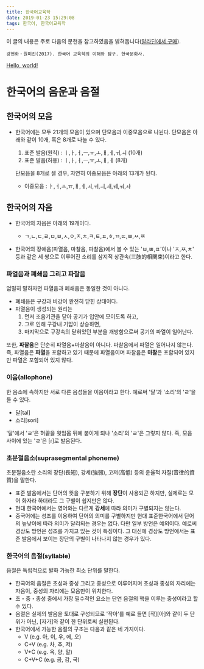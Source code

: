 ```yaml
---
title: 한국어교육학
date: 2019-01-23 15:29:08
tags: 한국어, 한국어교육학
---
```


이 글의 내용은 주로 다음의 문헌을 참고하였음을 밝혀둡니다([알라딘에서 구매](https://www.aladin.co.kr/shop/wproduct.aspx?ItemId=119809287)).
```
강현화・원미진(2017). 한국어 교육학의 이해와 탐구. 한국문화사.
``` 
 <a href="http://example.com/" target="_blank">Hello, world!</a>

# 한국어의 음운과 음절
## 한국어의 모음
- 한국어에는 모두 21개의 모음이 있으며 단모음과 이중모음으로 나뉜다. 단모음은 아래와 같이 10개, 혹은 8개로 나눌 수 있다.
  1. 표준 발음(원칙) : ㅣ,ㅏ,ㅓ,ㅡ,ㅜ,ㅗ,ㅐ,ㅔ,ㅟ,ㅚ (10개)
  2. 표준 발음(허용) : ㅣ,ㅏ,ㅓ,ㅡ,ㅜ,ㅗ,ㅐ,ㅔ (8개)
  
  단모음을 8개로 셀 경우, 자연히 이중모음은 아래의 13개가 된다.
  - 이중모음 : ㅑ,ㅕ,ㅛ,ㅠ,ㅒ,ㅖ,ㅚ,ㅟ,ㅢ,ㅙ,ㅞ,ㅝ,ㅘ

## 한국어의 자음
- 한국어의 자음은 아래의 19개이다.
  - ㄱ,ㄴ,ㄷ,ㄹ,ㅁ,ㅂ,ㅅ,ㅇ,ㅈ,ㅊ,ㅋ,ㅌ,ㅍ,ㅎ,ㄲ,ㄸ,ㅃ,ㅆ,ㅉ

- 한국어의 장애음(파열음, 마찰음, 파찰음)에서 볼 수 있는 'ㅂ,ㅃ,ㅍ'이나 'ㅈ,ㅉ,ㅊ' 등과 같은 세 쌍으로 이루어진 소리를 삼지적 상관속(三肢的相関束)이라고 한다.

### 파열음과 폐쇄음 그리고 파찰음
엄밀히 말하자면 파열음과 폐쇄음은 동일한 것이 아니다.
- 폐쇄음은 구강과 비강이 완전히 닫힌 상태이다.
- 파열음이 생성되는 원리는
  1. 먼저 조음기관을 닫아 공기가 입안에 모이도록 하고, 
  2. 그로 인해 구강내 기압이 상승하면, 
  3. 마지막으로 구강속의 닫혀있던 부분을 개방함으로써 공기의 파열이 일어난다. 
  
또한, **파찰음**은 단순히 파열음+마찰음이 아니다. 파찰음에서 파열은 일어나지 않는다. 즉, 파열음은 **파열**을 포함하고 있기 때문에 파열음이며 파찰음은 **마찰**은 포함되어 있지만 파열은 포함되어 있지 않다.
  
### 이음(allophone)
한 음소에 속하지만 서로 다른 음성들을 이음이라고 한다. 예로써 '달'과 '소리'의 'ㄹ'을 들 수 있다.
- 달\[tal\]
- 소리\[sori\]

'달'에서 'ㄹ'은 혀끝을 윗임몸 뒤에 붙이게 되나 '소리'의 'ㄹ'은 그렇지 않다. 즉, 모음 사이에 있는 'ㄹ'은 \[ɾ\]로 발음된다. 

### 초분절음소(suprasegmental phoneme)
초분절음소란 소리의 장단(長短), 강세(強弱), 고저(高低) 등의 운율적 자질(音律的資質)을 말한다. 
- 표준 발음에서는 단어의 뜻을 구분하기 위해 **장단**이 사용되곤 하지만, 실제로는 모어 화자라 하더라도 그 구별이 쉽지만은 않다. 
- 현대 한국어에서는 영어와는 다르게 **강세**에 따라 의미가 구별되지는 않는다.
- 중국어에는 성조를 이용하여 단어의 의미를 구별하지만 현대 표준한국어에서 단어의 높낮이에 따라 의미가 달리되는 경우는 없다. 다만 일부 방언은 예외이다. 예로써 경상도 방언은 성조를 가지고 있는 것이 특징이다. 그 대신에 경상도 방언에서는 표준 발음에서 보이는 장단의 구별이 나타나지 않는 경우가 있다. 

### 한국어의 음절(syllable)
음절은 독립적으로 발화 가능한 최소 단위를 말한다. 
- 한국어의 음절은 초성과 중성 그리고 종성으로 이루어지며 초성과 종성의 자리에는 자음이, 중성의 자리에는 모음만이 위치한다.
- 초・중・종성 중에서 가장 필수적인 요소는 단연 음절의 핵을 이루는 중성이라고 할 수 있다.
- 음절은 실제의 발음을 토대로 구성되므로 '작아'를 예로 들면 \[작\]\[아\]와 같이 두 단위가 아닌, \[자가\]와 같이 한 단위로써 실현된다.
- 한국어에서 가능한  음절의 구조는 다음과 같은 네 가지이다.
  - V (e.g. 아, 이, 우, 에, 오)
  - C+V (e.g. 차, 추, 저)
  - V+C (e.g. 옥, 양, 알)
  - C+V+C (e.g. 곰, 감, 국)

